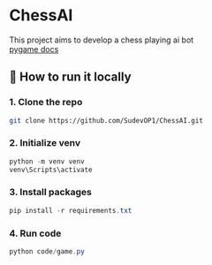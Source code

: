 # ChessAI

This project aims to develop a chess playing ai bot<br>
[pygame docs](https://www.pygame.org/docs/)
<br>

## 🚀 How to run it locally

### 1. Clone the repo
```bash
git clone https://github.com/SudevOP1/ChessAI.git
```
### 2. Initialize venv
```powershell
python -m venv venv
venv\Scripts\activate
```
### 3. Install packages
```powershell
pip install -r requirements.txt
```
### 4. Run code
```powershell
python code/game.py
```
<br>
